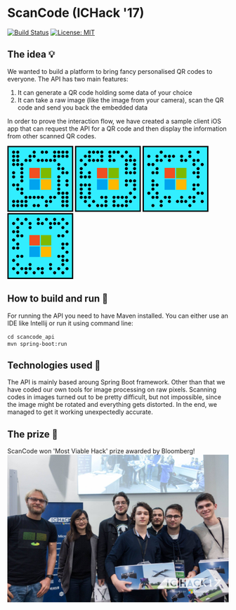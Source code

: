 ScanCode (ICHack '17)
=====================
[![Build Status](https://travis-ci.org/catalincraciun/scancode.svg?branch=master)](https://travis-ci.org/catalincraciun/scancode) [![License: MIT](https://img.shields.io/badge/License-MIT-yellow.svg)](https://github.com/catalincraciun/scancode/blob/master/LICENSE)

The idea :bulb:
---------------
We wanted to build a platform to bring fancy personalised QR codes to everyone.
The API has two main features:
1. It can generate a QR code holding some data of your choice
2. It can take a raw image (like the image from your camera), scan the QR code and send you back the embedded data

In order to prove the interaction flow, we have created a sample client iOS app that can request the API for a QR code and then display the information from other scanned QR codes.

<img src="https://github.com/catalincraciun/scancode/blob/master/resources/scancode1.png" alt="Scancode" width=150/> <img src="https://github.com/catalincraciun/scancode/blob/master/resources/scancode2.png" alt="Scancode" width=150/> <img src="https://github.com/catalincraciun/scancode/blob/master/resources/scancode3.png" alt="Scancode" width=150/> <img src="https://github.com/catalincraciun/scancode/blob/master/resources/scancode4.png" alt="Scancode" width=150/>

How to build and run :rocket:
-----------------------------
For running the API you need to have Maven installed. You can either use an IDE like Intellij or run it using command line:
```
cd scancode_api
mvn spring-boot:run
```

Technologies used :wrench:
--------------------------
The API is mainly based aroung Spring Boot framework. Other than that we have coded our own tools for image processing on raw pixels. Scanning codes in images turned out to be pretty difficult, but not impossible, since the image might be rotated and everything gets distorted. In the end, we managed to get it working unexpectedly accurate.

The prize :tada:
----------------
ScanCode won 'Most Viable Hack' prize awarded by Bloomberg!
<img src="https://github.com/catalincraciun/scancode/blob/master/resources/bloomberg_prize.jpg" alt="Bloomberg Prize"/>
